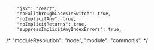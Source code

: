 

		"jsx": "react",
		"noFallthroughCasesInSwitch": true,
		"noImplicitAny": true,
		"noImplicitReturns": true,
		"suppressImplicitAnyIndexErrors": true,
		
/*
"moduleResolution": "node",
"module": "commonjs",
*/
